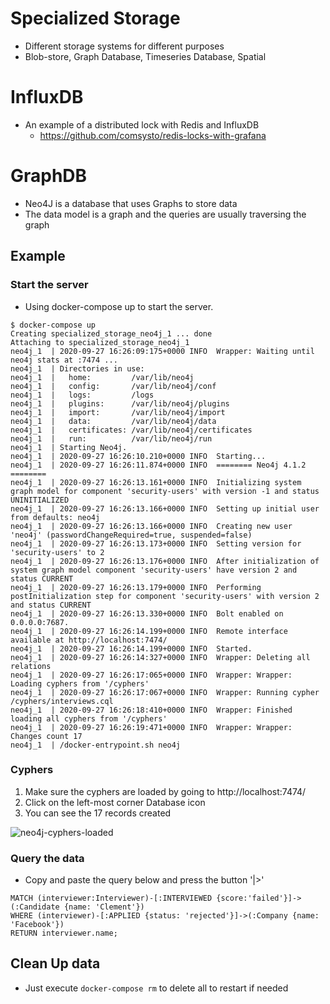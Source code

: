 # Specialized Storage

* Different storage systems for different purposes
* Blob-store, Graph Database, Timeseries Database, Spatial

# InfluxDB

* An example of a distributed lock with Redis and InfluxDB
  * https://github.com/comsysto/redis-locks-with-grafana

# GraphDB

* Neo4J is a database that uses Graphs to store data
* The data model is a graph and the queries are usually traversing the graph

## Example

### Start the server

* Using docker-compose up to start the server.

```
$ docker-compose up
Creating specialized_storage_neo4j_1 ... done
Attaching to specialized_storage_neo4j_1
neo4j_1  | 2020-09-27 16:26:09:175+0000 INFO  Wrapper: Waiting until neo4j stats at :7474 ...
neo4j_1  | Directories in use:
neo4j_1  |   home:         /var/lib/neo4j
neo4j_1  |   config:       /var/lib/neo4j/conf
neo4j_1  |   logs:         /logs
neo4j_1  |   plugins:      /var/lib/neo4j/plugins
neo4j_1  |   import:       /var/lib/neo4j/import
neo4j_1  |   data:         /var/lib/neo4j/data
neo4j_1  |   certificates: /var/lib/neo4j/certificates
neo4j_1  |   run:          /var/lib/neo4j/run
neo4j_1  | Starting Neo4j.
neo4j_1  | 2020-09-27 16:26:10.210+0000 INFO  Starting...
neo4j_1  | 2020-09-27 16:26:11.874+0000 INFO  ======== Neo4j 4.1.2 ========
neo4j_1  | 2020-09-27 16:26:13.161+0000 INFO  Initializing system graph model for component 'security-users' with version -1 and status UNINITIALIZED
neo4j_1  | 2020-09-27 16:26:13.166+0000 INFO  Setting up initial user from defaults: neo4j
neo4j_1  | 2020-09-27 16:26:13.166+0000 INFO  Creating new user 'neo4j' (passwordChangeRequired=true, suspended=false)
neo4j_1  | 2020-09-27 16:26:13.173+0000 INFO  Setting version for 'security-users' to 2
neo4j_1  | 2020-09-27 16:26:13.176+0000 INFO  After initialization of system graph model component 'security-users' have version 2 and status CURRENT
neo4j_1  | 2020-09-27 16:26:13.179+0000 INFO  Performing postInitialization step for component 'security-users' with version 2 and status CURRENT
neo4j_1  | 2020-09-27 16:26:13.330+0000 INFO  Bolt enabled on 0.0.0.0:7687.
neo4j_1  | 2020-09-27 16:26:14.199+0000 INFO  Remote interface available at http://localhost:7474/
neo4j_1  | 2020-09-27 16:26:14.199+0000 INFO  Started.
neo4j_1  | 2020-09-27 16:26:14:327+0000 INFO  Wrapper: Deleting all relations
neo4j_1  | 2020-09-27 16:26:17:065+0000 INFO  Wrapper: Wrapper: Loading cyphers from '/cyphers'
neo4j_1  | 2020-09-27 16:26:17:067+0000 INFO  Wrapper: Running cypher /cyphers/interviews.cql
neo4j_1  | 2020-09-27 16:26:18:410+0000 INFO  Wrapper: Finished loading all cyphers from '/cyphers'
neo4j_1  | 2020-09-27 16:26:19:471+0000 INFO  Wrapper: Wrapper: Changes count 17
neo4j_1  | /docker-entrypoint.sh neo4j
```

### Cyphers

1. Make sure the cyphers are loaded by going to http://localhost:7474/
2. Click on the left-most corner Database icon
3. You can see the 17 records created

![neo4j-cyphers-loaded](https://user-images.githubusercontent.com/131457/94336227-d6703f80-ffb7-11ea-891b-fc42c7750c28.png)

### Query the data

* Copy and paste the query below and press the button '|>'

```cql
MATCH (interviewer:Interviewer)-[:INTERVIEWED {score:'failed'}]->(:Candidate {name: 'Clement'})
WHERE (interviewer)-[:APPLIED {status: 'rejected'}]->(:Company {name: 'Facebook'})
RETURN interviewer.name;
```

## Clean Up data

* Just execute `docker-compose rm` to delete all to restart if needed
